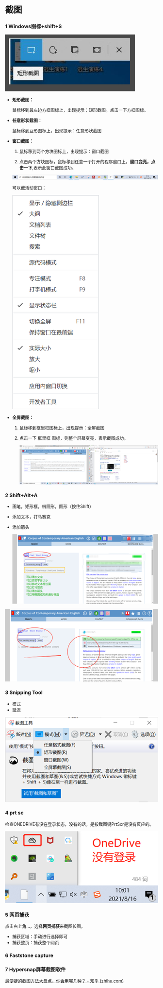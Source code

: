 # 截图

### 1 **Windows图标+shift+S**

![image-20210816091414849](图形处理.assets\image-20210816091414849.png)

- **矩形截图：**

  鼠标移到最左边方框图标上，出现提示：矩形截图。点击一下方框图标。

- **任意形状截图：**

  鼠标移到豆形图标上，出现提示：任意形状截图

- **窗口截图：**

  1. 鼠标移到两个方块图标上，出现提示：窗口截图

  2. 点击两个方块图标，鼠标移到任意一个打开的程序窗口上，**窗口变亮，点击一下**,表示此窗口截图成功。

  ![image-20210816091711455](图形处理.assets\image-20210816091711455.png)

  可以截活动窗口：

  ![image-20210816095225613](图形处理.assets\image-20210816095225613.png)

- **全屏截图：**

  1. 鼠标移到框里框图标上，出现提示：全屏截图

  2. 点击一下 框里框 图标，则整个屏幕变亮，表示截图成功。

     ![image-20210816092643058](图形处理.assets\image-20210816092643058.png)

### 2 Shift+Alt+A

- 画笔，矩形框，椭圆形，圆形（按住Shift）

- 添加文本，打马赛克

- 添加箭头

  ![image-20210816093959512](图形处理.assets\image-20210816093959512.png)

![image-20210816094108980](图形处理.assets\image-20210816094108980.png)



### 3 Snipping Tool

* 模式
* 延迟

![image-20210816094720879](图形处理.assets\image-20210816094720879.png)



### 4 prt sc

检查ONEDRIVE有没在登录状态，没有的话，是按截图键PrtScr是没有反应的。

![image-20210816100250454](图形处理.assets\image-20210816100250454.png)



### 5 网页捕获

点击右上角…，选择**网页捕获**来截图长图。

* 捕获区域：手动进行选择即可
* 捕获整页：捕获整个网页

### 6 Faststone capture

### 7 Hypersnap屏幕截图软件

[最便捷的截图方法大盘点，你会用哪几种？ - 知乎 (zhihu.com)](https://zhuanlan.zhihu.com/p/76788773)



